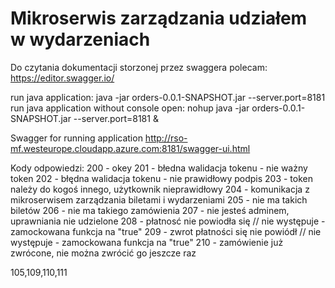 # Mikroserwis zarządzania udziałem w wydarzeniach

Do czytania dokumentacji storzonej przez swaggera polecam: 
https://editor.swagger.io/

run java application: java -jar orders-0.0.1-SNAPSHOT.jar --server.port=8181
run java application without console open: nohup java -jar orders-0.0.1-SNAPSHOT.jar --server.port=8181 &


Swagger for running application
http://rso-mf.westeurope.cloudapp.azure.com:8181/swagger-ui.html

Kody odpowiedzi:
200 - okey
201 - błedna walidacja tokenu - nie ważny token
202 - błędna walidacja tokenu - nie prawidłowy podpis
203 - token należy do kogoś innego, użytkownik nieprawidłowy
204 - komunikacja z mikroserwisem zarządzania biletami i wydarzeniami
205 - nie ma takich biletów
206 - nie ma takiego zamówienia
207 - nie jesteś adminem, uprawniania nie udzielone
208 - płatnosć nie powiodła się  // nie występuje - zamockowana funkcja na "true"
209 - zwrot płatności się nie powiódł // nie występuje - zamockowana funkcja na "true"
210 - zamówienie już zwrócone, nie można zwrócić go jeszcze raz

105,109,110,111